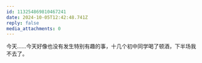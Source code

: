 ```yaml
---
id: 113254869810467241
date: 2024-10-05T12:42:48.741Z
reply: false
media_attachments: 0
---
```


今天……今天好像也没有发生特别有趣的事，十几个初中同学喝了顿酒，下半场我不去了。

